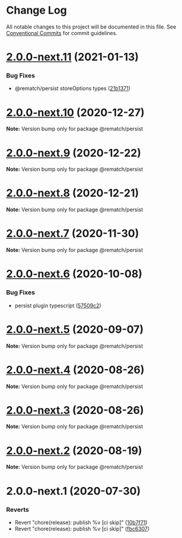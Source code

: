 # Change Log

All notable changes to this project will be documented in this file.
See [Conventional Commits](https://conventionalcommits.org) for commit guidelines.

# [2.0.0-next.11](https://github.com/rematch/rematch/compare/@rematch/persist@2.0.0-next.10...@rematch/persist@2.0.0-next.11) (2021-01-13)


### Bug Fixes

* @rematch/persist storeOptions types ([21b1371](https://github.com/rematch/rematch/commit/21b13715d1bb5f4cec979f1cb2f6c3cf61c45709))





# [2.0.0-next.10](https://github.com/rematch/rematch/compare/@rematch/persist@2.0.0-next.9...@rematch/persist@2.0.0-next.10) (2020-12-27)

**Note:** Version bump only for package @rematch/persist





# [2.0.0-next.9](https://github.com/rematch/rematch/compare/@rematch/persist@2.0.0-next.8...@rematch/persist@2.0.0-next.9) (2020-12-22)

**Note:** Version bump only for package @rematch/persist





# [2.0.0-next.8](https://github.com/rematch/rematch/compare/@rematch/persist@2.0.0-next.7...@rematch/persist@2.0.0-next.8) (2020-12-21)

**Note:** Version bump only for package @rematch/persist





# [2.0.0-next.7](https://github.com/rematch/rematch/compare/@rematch/persist@2.0.0-next.6...@rematch/persist@2.0.0-next.7) (2020-11-30)

**Note:** Version bump only for package @rematch/persist





# [2.0.0-next.6](https://github.com/rematch/rematch/compare/@rematch/persist@2.0.0-next.5...@rematch/persist@2.0.0-next.6) (2020-10-08)


### Bug Fixes

* persist plugin typescript ([57509c2](https://github.com/rematch/rematch/commit/57509c20018b10e7ab2cbbbd4304b912a85f6ec6))





# [2.0.0-next.5](https://github.com/rematch/rematch/compare/@rematch/persist@2.0.0-next.4...@rematch/persist@2.0.0-next.5) (2020-09-07)

**Note:** Version bump only for package @rematch/persist





# [2.0.0-next.4](https://github.com/rematch/rematch/compare/@rematch/persist@2.0.0-next.3...@rematch/persist@2.0.0-next.4) (2020-08-26)

**Note:** Version bump only for package @rematch/persist





# [2.0.0-next.3](https://github.com/rematch/rematch/compare/@rematch/persist@2.0.0-next.2...@rematch/persist@2.0.0-next.3) (2020-08-26)

**Note:** Version bump only for package @rematch/persist





# [2.0.0-next.2](https://github.com/rematch/rematch/compare/@rematch/persist@2.0.0-next.1...@rematch/persist@2.0.0-next.2) (2020-08-19)

**Note:** Version bump only for package @rematch/persist





# 2.0.0-next.1 (2020-07-30)


### Reverts

* Revert "chore(release): publish %v [ci skip]" ([10b7f71](https://github.com/rematch/rematch/commit/10b7f71f88b44e6d9bf6f60a9c207e01014ff700))
* Revert "chore(release): publish %v [ci skip]" ([fbc6307](https://github.com/rematch/rematch/commit/fbc6307eec881a9856d01217c2cb570f2d131ca0))
